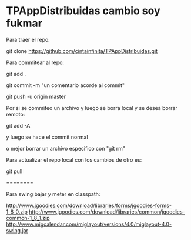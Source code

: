 # TPAppDistribuidas cambio soy fukmar

Para traer el repo:

git clone https://github.com/cintainfinita/TPAppDistribuidas.git

Para commitear al repo:

git add .

git commit -m "un comentario acorde al commit"

git push -u origin master

Por si se commiteo un archivo y luego se borra local y se desea borrar remoto:

git add -A

y luego se hace el commit normal

o mejor borrar un archivo especifico con "git rm"

Para actualizar el repo local con los cambios de otro es:

git pull

========

Para swing bajar y meter en classpath:

http://www.jgoodies.com/download/libraries/forms/jgoodies-forms-1_8_0.zip
http://www.jgoodies.com/download/libraries/common/jgoodies-common-1_8_1.zip
http://www.migcalendar.com/miglayout/versions/4.0/miglayout-4.0-swing.jar
